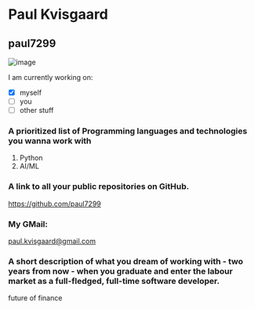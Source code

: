# Paul Kvisgaard
## paul7299

![image](https://user-images.githubusercontent.com/113167556/215453269-a38d2c2a-9c03-4adc-9905-9261c4820b0c.png)

I am currently working on:
- [x] myself
- [ ] you
- [ ] other stuff

### A prioritized list of Programming languages and technologies you wanna work with
1. Python
2. AI/ML

### A link to all your public repositories on GitHub.
https://github.com/paul7299

### My GMail:
paul.kvisgaard@gmail.com

### A short description of what you dream of working with - two years from now - when you graduate and enter the labour market as a full-fledged, full-time software developer.
future of finance
